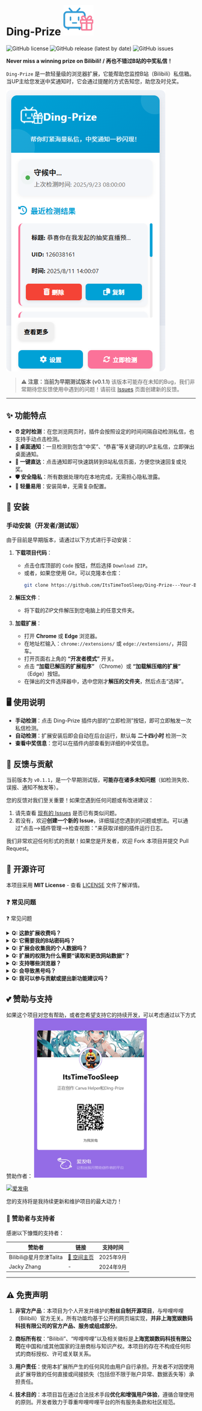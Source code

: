# Ding-Prize <img src="https://github.com/ItsTimeTooSleep/Ding-Prize---Your-Bilibili-Lottery-Notifier/raw/main/assets/icons/icon128.png" width="80" alt="ICON">

![GitHub license](https://img.shields.io/github/license/ItsTimeTooSleep/Ding-Prize---Your-Bilibili-Lottery-Notifier?style=for-the-badge)
![GitHub release (latest by date)](https://img.shields.io/github/v/release/ItsTimeTooSleep/Ding-Prize---Your-Bilibili-Lottery-Notifier?style=for-the-badge&label=Version)
![GitHub issues](https://img.shields.io/github/issues/ItsTimeTooSleep/Ding-Prize---Your-Bilibili-Lottery-Notifier?style=for-the-badge&label=Issues)

**Never miss a winning prize on Bilibili! / 再也不错过B站的中奖私信！**

`Ding-Prize` 是一款轻量级的浏览器扩展，它能帮助您监控B站（Bilibili）私信箱。当UP主给您发送中奖通知时，它会通过提醒的方式告知您，助您及时兑奖。

![Popup Page](docs/screenshots/popup/popup.png)

> **⚠️ 注意：当前为早期测试版本 (v0.1.1)**
> 该版本可能存在未知的Bug，我们非常期待您反馈使用中遇到的问题！请前往 [Issues](https://github.com/ItsTimeTooSleep/Ding-Prize---Your-Bilibili-Lottery-Notifier/issues) 页面创建新的反馈。

---

## ✨ 功能特点

-   **⏰ 定时检测**：在您浏览网页时，插件会按照设定的时间间隔自动检测私信，也支持手动点击检测。
-   **🔔 桌面通知**：一旦检测到包含“中奖”、“恭喜”等关键词的UP主私信，立即弹出桌面通知。
-   **🔗 一键直达**：点击通知即可快速跳转到B站私信页面，方便您快速回复或兑奖。
-   **🛡️ 安全隐私**：所有数据处理均在本地完成，无需担心隐私泄露。
-   **🧩 轻量易用**：安装简单，无需复杂配置。

## 🚀 安装

### 手动安装（开发者/测试版）

由于目前是早期版本，请通过以下方式进行手动安装：

1.  **下载项目代码**：
    -   点击仓库顶部的 `Code` 按钮，然后选择 `Download ZIP`。
    -   或者，如果您使用 Git，可以克隆本仓库：
        ```bash
        git clone https://github.com/ItsTimeTooSleep/Ding-Prize---Your-Bilibili-Lottery-Notifier.git
        ```

2.  **解压文件**：
    -   将下载的ZIP文件解压到您电脑上的任意文件夹。

3.  **加载扩展**：
    -   打开 **Chrome** 或 **Edge** 浏览器。
    -   在地址栏输入：`chrome://extensions/` 或 `edge://extensions/`，并回车。
    -   打开页面右上角的 **“开发者模式”** 开关。
    -   点击 **“加载已解压的扩展程序”** （Chrome）或 **“加载解压缩的扩展”** （Edge）按钮。
    -   在弹出的文件选择器中，选中您刚才**解压的文件夹**，然后点击“选择”。


## 🖥️ 使用说明

-   **手动检测**：点击 Ding-Prize 插件内部的“立即检测”按钮，即可立即触发一次私信检测。
-   **自动检测**：扩展安装后即会自动在后台运行，默认每 **二十四小时** 检测一次
-   **查看中奖信息**：您可以在插件内部查看到详细的中奖信息。

## 🐛 反馈与贡献

当前版本为 `v0.1.1`，是一个早期测试版，**可能存在诸多未知问题**（如检测失败、误报、通知不触发等）。

您的反馈对我们至关重要！如果您遇到任何问题或有改进建议：

1.  请先查看 [现有的 Issues](https://github.com/ItsTimeTooSleep/Ding-Prize---Your-Bilibili-Lottery-Notifier/issues) 是否已有类似问题。
2.  若没有，欢迎**创建一个新的 Issue**，详细描述您遇到的问题或想法。可以通过"点击-->插件管理-->检查视图："来获取详细的插件运行日志。


我们非常欢迎任何形式的贡献！如果您是开发者，欢迎 Fork 本项目并提交 Pull Request。

## 📜 开源许可

本项目采用 **MIT License** - 查看 [LICENSE](LICENSE) 文件了解详情。

### ❓ 常见问题
❓ 常见问题
<details> <summary><b>Q: 这款扩展收费吗？</b></summary> <b>A:</b> 完全免费和开源。 </details>
<details> <summary><b>Q: 它需要我的B站密码吗？</b></summary> <b>A:</b> 绝对不需要！扩展的工作原理依赖于您已经登录了B站网页版，它只会访问浏览器中已打开的B站页面所能访问的信息。 </details>
<details> <summary><b>Q: 扩展会收集我的个人数据吗？</b></summary> <b>A:</b> 不会主动收集。本扩展被设计为在您的浏览器本地运行，所有数据处理都发生在您的设备上。我们没有任何远程服务器用于收集或存储您的个人数据。 </details>
<details> <summary><b>Q: 扩展的权限为什么需要“读取和更改网站数据”？</b></summary> <b>A:</b> 这是核心功能所必需的。此权限允许扩展访问“https://api.vc.bilibili.com/*”，以获取用户的私信数据。它<strong>仅针对B站相关域名</strong>生效，不会也无法监控您在其他网站上的活动。 </details>
<details> <summary><b>Q: 支持哪些浏览器？</b></summary> <b>A:</b> 主要支持基于Chromium内核的浏览器（如最新版的Chrome, Edge, Arc等）。Firefox支持情况请查看GitHub页面。 </details>
<details> <summary><b>Q: 会导致黑号吗？</b></summary> <b>A:</b> 本扩展只使用基本私信api，通过私信内容筛选出可能的中奖私信，并不涉及任何自动转发等操作。 </details>
<details> <summary><b>Q: 我可以参与贡献或提出新功能建议吗？</b></summary> <b>A:</b> 非常欢迎！这是一个开源项目，您可以通过GitHub的Issue或Pull Request功能参与贡献。 </details>

## 💕 赞助与支持

如果这个项目对您有帮助，或者您希望支持它的持续开发，可以考虑通过以下方式赞助作者：
<img src="docs/sponsors/afdian-qrcode.jpg" width="300" alt="sponsors-qrcode">

[![爱发电](https://img.shields.io/badge/爱发电-支持作者-FF6699?style=for-the-badge&logo=github-sponsors)](https://afdian.com/a/itstimetoosleep)

您的支持将是我持续更新和维护项目的最大动力！

### 🙏 赞助者与支持者

感谢以下慷慨的支持者：

<div align="center">


| 赞助者 | 链接 | 支持时间 |
|--------|------|----------|
| Bilibili@星月奈津Talita | [🔗 空间主页](https://space.bilibili.com/481234771) | 2025年9月 |
| Jacky Zhang | - | 2024年9月 |

</div>

---

## ⚠️ 免责声明

1.  **非官方产品**：本项目为个人开发并维护的**粉丝自制开源项目**，与哔哩哔哩（Bilibili）官方无关。所有功能均基于公开的网页端实现，**并非上海宽娱数码科技有限公司的官方产品、服务或组成部分**。

2.  **商标所有权**：“Bilibili”、“哔哩哔哩”以及相关徽标是**上海宽娱数码科技有限公司**在中国和/或其他国家的注册商标与知识产权。本项目的存在不构成任何形式的商标授权、许可或关联关系。

3.  **用户责任**：使用本扩展所产生的任何风险由用户自行承担。开发者不对因使用此扩展导致的任何直接或间接损失（包括但不限于账户异常、数据丢失等）承担责任。

4.  **技术目的**：本项目旨在通过合法技术手段**优化和增强用户体验**，遵循合理使用的原则。开发者致力于尊重哔哩哔哩平台的所有服务条款和社区规范。
